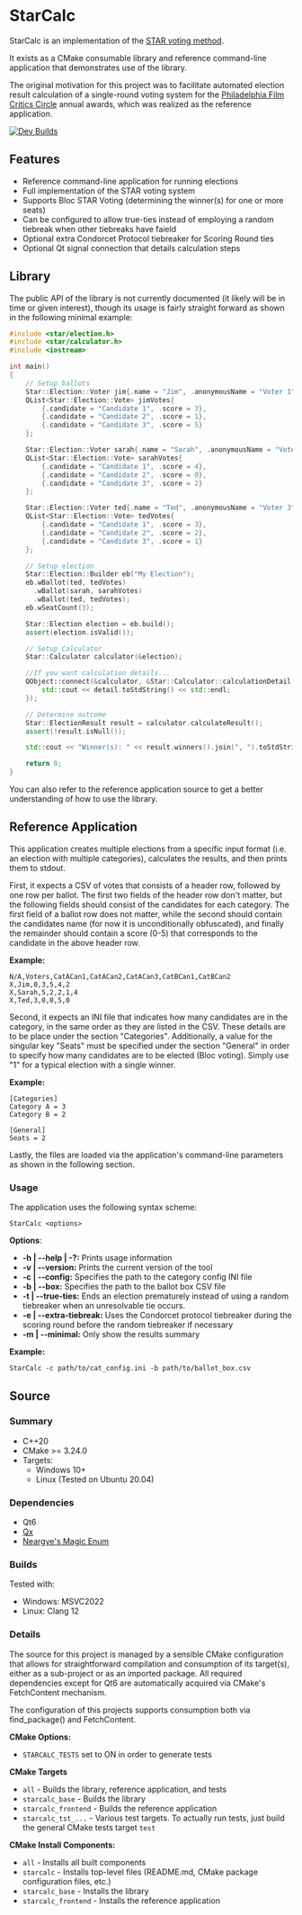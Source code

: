 # StarCalc

StarCalc is an implementation of the [STAR voting method](https://www.starvoting.org/).

It exists as a CMake consumable library and reference command-line application that demonstrates use of the library.

The original motivation for this project was to facilitate automated election result calculation of a single-round voting system for the [Philadelphia Film Critics Circle](https://philafcc.org/) annual awards, which was realized as the reference application.

[![Dev Builds](https://github.com/oblivioncth/StarCalc/actions/workflows/push-reaction.yml/badge.svg?branch=dev)](https://github.com/oblivioncth/StarCalc/actions/workflows/push-reaction.yml)

## Features

 - Reference command-line application for running elections
 - Full implementation of the STAR voting system
 - Supports Bloc STAR Voting (determining the winner(s) for one or more seats)
 - Can be configured to allow true-ties instead of employing a random tiebreak when other tiebreaks have faield
 - Optional extra Condorcet Protocol tiebreaker for Scoring Round ties
 - Optional Qt signal connection that details calculation steps

## Library
The public API of the library is not currently documented (it likely will be in time or given interest), though its usage is fairly straight forward as shown in the following minimal example:

```cpp
#include <star/election.h>
#include <star/calculator.h>
#include <iostream>

int main()
{
    // Setup ballots
    Star::Election::Voter jim{.name = "Jim", .anonymousName = "Voter 1"};
    QList<Star::Election::Vote> jimVotes{
        {.candidate = "Candidate 1", .score = 3},
        {.candidate = "Candidate 2", .score = 1},
        {.candidate = "Candidate 3", .score = 5}
    };

    Star::Election::Voter sarah{.name = "Sarah", .anonymousName = "Voter 2"};
    QList<Star::Election::Vote> sarahVotes{
        {.candidate = "Candidate 1", .score = 4},
        {.candidate = "Candidate 2", .score = 0},
        {.candidate = "Candidate 3", .score = 2}
    };

    Star::Election::Voter ted{.name = "Ted", .anonymousName = "Voter 3"};
    QList<Star::Election::Vote> tedVotes{
        {.candidate = "Candidate 1", .score = 3},
        {.candidate = "Candidate 2", .score = 2},
        {.candidate = "Candidate 3", .score = 1}
    };

    // Setup election
    Star::Election::Builder eb("My Election");
    eb.wBallot(ted, tedVotes)
      .wBallot(sarah, sarahVotes)
      .wBallot(ted, tedVotes);
    eb.wSeatCount(3);

    Star::Election election = eb.build();
    assert(election.isValid());

    // Setup Calculator
    Star::Calculator calculator(&election);

    //If you want calculation details...
    QObject::connect(&calculator, &Star::Calculator::calculationDetail, [](const QString& detail){
        std::cout << detail.toStdString() << std::endl;
    });

    // Determine outcome
    Star::ElectionResult result = calculator.calculateResult();
    assert(!result.isNull());

    std::cout << "Winner(s): " << result.winners().join(", ").toStdString() << std::endl;

    return 0;
}
```
You can also refer to the reference application source to get a better understanding of how to use the library.

## Reference Application
This application creates multiple elections from a specific input format (i.e. an election with multiple categories), calculates the results, and then prints them to stdout.

First, it expects a CSV of votes that consists of a header row, followed by one row per ballot. The first two fields of the header row don't matter, but the following fields should consist of the candidates for each category. The first field of a ballot row does not matter, while the second should contain the candidates name (for now it is unconditionally obfuscated), and finally the remainder should contain a score (0-5) that corresponds to the candidate in the above header row.

**Example:**
```
N/A,Voters,CatACan1,CatACan2,CatACan3,CatBCan1,CatBCan2
X,Jim,0,3,5,4,2
X,Sarah,5,2,2,1,4
X,Ted,3,0,0,5,0
```
Second, it expects an INI file that indicates how many candidates are in the category, in the same order as they are listed in the CSV. These details are to be place under the section "Categories". Additionally, a value for the singular key "Seats" must be specified under the section "General" in order to specify how many candidates are to be elected (Bloc voting). Simply use "1" for a typical election with a single winner.

**Example:**
```
[Categories]
Category A = 3
Category B = 2

[General]
Seats = 2
```
Lastly, the files are loaded via the application's command-line parameters as shown in the following section.

### Usage
The application uses the following syntax scheme:
    
    StarCalc <options>

**Options**:
 - **-h | --help | -?:** Prints usage information
 - **-v | --version:** Prints the current version of the tool
 - **-c | --config:** Specifies the path to the category config INI file
 - **-b | --box:** Specifies the path to the ballot box CSV file
 - **-t | --true-ties:** Ends an election prematurely instead of using a random tiebreaker when an unresolvable tie occurs.
 - **-e | --extra-tiebreak:** Uses the Condorcet protocol tiebreaker during the scoring round before the random tiebreaker if necessary
 - **-m | --minimal:** Only show the results summary

**Example:**

    StarCalc -c path/to/cat_config.ini -b path/to/ballot_box.csv

## Source

### Summary

 - C++20
 - CMake >= 3.24.0
 - Targets:
	 - Windows 10+
	 - Linux (Tested on Ubuntu 20.04)

### Dependencies
- Qt6
- [Qx](https://github.com/oblivioncth/Qx/)
- [Neargye's Magic Enum](https://github.com/Neargye/magic_enum)

### Builds
Tested with:
 - Windows: MSVC2022
 - Linux: Clang 12

### Details
The source for this project is managed by a sensible CMake configuration that allows for straightforward compilation and consumption of its target(s), either as a sub-project or as an imported package. All required dependencies except for Qt6 are automatically acquired via CMake's FetchContent mechanism.

The configuration of this projects supports consumption both via find_package() and FetchContent.

**CMake Options:**

 - `STARCALC_TESTS` set to ON in order to generate tests

**CMake Targets**
 - `all` - Builds the library, reference application, and tests
 - `starcalc_base` - Builds the library
 - `starcalc_frontend` - Builds the reference application
 - `starcalc_tst_...` - Various test targets. To actually run tests, just build the general CMake tests target `test`

**CMake Install Components:**
 - `all` - Installs all built components
 - `starcalc` - Installs top-level files (README.md, CMake package configuration files, etc.)
 - `starcalc_base` - Installs the library
 - `starcalc_frontend` - Installs the reference application
